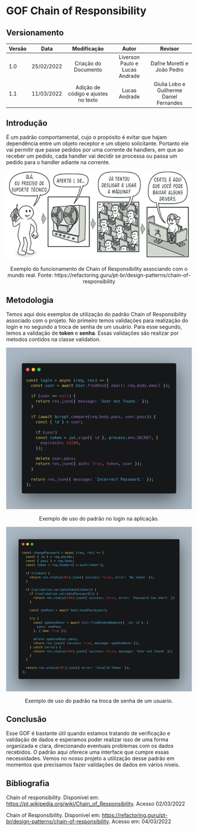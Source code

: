 # GOF Chain of Responsibility

## Versionamento

| Versão | Data       | Modificação          | Autor                        |Revisor|
| ------ | :--------: | :------------------: | :--------------------------: | :---: |
| 1.0    | 25/02/2022 | Criação do Documento | Liverson Paulo e Lucas Andrade | Dafne Moretti e João Pedro |
| 1.1    | 11/03/2022 | Adição de código e ajustes no texto | Lucas Andrade | Giulia Lobo e Guilherme Daniel Fernandes |

## Introdução

É um padrão comportamental, cujo o propósito é evitar que hajam dependência entre um objeto receptor e um objeto solicitante. Portanto ele vai permitir que passe pedidos por uma corrente de handlers, em que ao receber um pedido, cada handler vai decidir se processa ou passa um pedido para o handler adiante na corrente.

![](../../assets/images/chainofresponsibility.png)
<figcaption style="text-align: center">Exemplo do funcionamento de Chain of Responsibility associando com o mundo real. Fonte: https://refactoring.guru/pt-br/design-patterns/chain-of-responsibility</figcaption>

## Metodologia

Temos aqui dois exemplos de utilização do padrão Chain of Responsibility associado com o projeto. No primeiro temos validações para realização do login e no segundo a troca de senha de um usuário. Para esse segundo, temos a validação de **token** e **senha**. Essas validações são realizar por metodos contidos na classe validation.

![Chain of Responsibility Example 1](../../assets/images/gof-chain-of-responsability-example.png)
<figcaption style="text-align: center">Exemplo de uso do padrão no login na aplicação. </figcaption>

![Chain of Responsibility Example 2](../../assets/images/gof-chain-of-responsability-example2.png)
<figcaption style="text-align: center">Exemplo de uso do padrão na troca de senha de um usuario. </figcaption>

## Conclusão

Esse GOF é bastante útil quando estamos tratando de verificação e validação de dados e esperamos poder realizar isso de uma forma organizada e clara, direcionando eventuais problemas com os dados recebidos. O padrão aqui oferece uma interface que cumpre essas necessidades. Vemos no nosso projeto a utilização desse padrão em momentos que precisamos fazer validações de dados em vários níveis.

## Bibliografia

Chain of responsibility. Disponível em: https://pt.wikipedia.org/wiki/Chain_of_Responsibility. Acesso 02/03/2022

Chain of Responsibility. Disponível em: https://refactoring.guru/pt-br/design-patterns/chain-of-responsibility.  Acesso em: 04/03/2022
